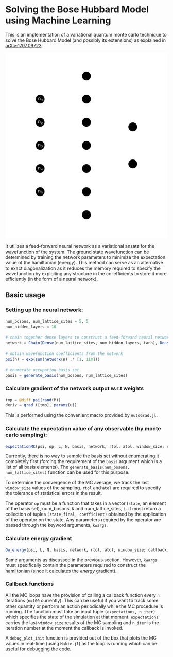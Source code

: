 # Solving the Bose Hubbard Model using Machine Learning

This is an implementation of a variational quantum monte carlo technique to solve the Bose Hubbard Model (and possibly its extensions) as explained in [arXiv:1707.09723](https://arxiv.org/abs/1707.09723). 

![](./ANN.svg)

It utilizes a feed-forward neural network as a variational ansatz for the wavefunction of the system. The ground state wavefunction can be determined by training the network parameters to minimize the expectation value of the hamiltonian (energy). This method can serve as an alternative to exact diagonalization as it reduces the memory required to specify the wavefunction by exploiting any structure in the co-efficients to store it more efficiently (in the form of a neural network).

## Basic usage

### Setting up the neural network:

```julia
num_bosons, num_lattice_sites = 5, 5
num_hidden_layers = 10

# chain together dense layers to construct a feed-forward neural network
network = Chain(Dense(num_lattice_sites, num_hidden_layers, tanh), Dense(num_hidden_layers, 2)) 

# obtain wavefunction coefficients from the network
psi(n) = exp(sum(network(n) .* [1, 1im]))

# enumerate occupation basis set
basis = generate_basis(num_bosons, num_lattice_sites)
```

### Calculate gradient of the network output w.r.t weights
```julia
tmp = @diff psi(rand(M))
deriv = grad.([tmp], params(u))
```
This is performed using the convenient macro provided by `AutoGrad.jl`. 

### Calculate the expectation value of any observable (by monte carlo sampling):

```julia
expectationMC(psi, op, L, N, basis, network, rtol, atol, window_size; callback, kwargs...)
```

Currently, there is no way to sample the basis set without enumerating it completely first (forcing the requirement of the `basis` argument which is a list of all basis elements). The `generate_basis(num_bosons, num_lattice_sites)` function can be used for this purpose.

To determine the convergence of the MC average, we track the last `window_size` values of the sampling. `rtol` and `atol` are required to specify the tolerance of statistical errors in the result.

The operator `op` must be a function that takes in a vector (`state`, an element of the basis set), num_bosons, `N` and num_lattice_sites, `L`. It must return a collection of tuples `(state_final, coefficient)` obtained by the application of the operator on the state. Any parameters required by the operator are passed through the keyword arguments, `kwargs`. 


### Calculate energy gradient

```julia
Ow_energy(psi, L, N, basis, network, rtol, atol, window_size; callback, kwargs...)
```

Same arguments as discussed in the previous section. However, `kwargs` must specifically contain the parameters required to construct the hamiltonian (since it calculates the *energy* gradient).

### Callback functions

All the MC loops have the provision of calling a callback function every `n` iterations (`n=100` currently). This can be useful if you want to track some other quantity or perform an action periodically while the MC procedure is running. The function must take an input tuple `(expectations, n_iter)` which specifies the state of the simulation at that moment. `expectations` carries the last `window_size` results of the MC sampling and `n_iter` is the iteration number at the moment the callback is invoked.

A `debug_plot_init` function is provided out of the box that plots the MC values in real-time (using `Makie.jl`) as the loop is running which can be useful for debugging the code.